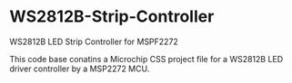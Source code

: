 # WS2812B-Strip-Controller
WS2812B LED Strip Controller for MSPF2272

This code base conatins a Microchip CSS project file for a WS2812B LED driver controller by a MSP2272 MCU.
